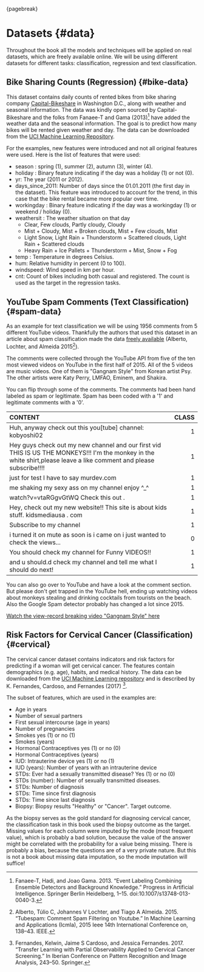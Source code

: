 
{pagebreak}




# Datasets {#data}
Throughout the book all the models and techniques will be applied on real datasets, which are freely available online.
We will be using different datasets for different tasks:
classification, regression and text classification.

## Bike Sharing Counts (Regression) {#bike-data}
This dataset contains daily counts of rented bikes from bike sharing company [Capital-Bikeshare](https://www.capitalbikeshare.com/) in Washington D.C., along with weather and seasonal information.
The data was kindly open sourced by Capital-Bikeshare and the folks from Fanaee-T and Gama (2013)[^Fanaee] have added the weather data and the seasonal information.
The goal is to predict how many bikes will be rented given weather and day. 
The data can be downloaded from the [UCI Machine Learning Repository](http://archive.ics.uci.edu/ml/datasets/Bike+Sharing+Dataset).


For the examples, new features were introduced and not all original features were used.
Here is the list of features that were used:

- season : spring (1), summer (2), autumn (3), winter (4).
- holiday : Binary feature indicating if the day was a holiday (1) or not (0).
- yr: The year (2011 or 2012).
- days_since_2011: Number of days since the 01.01.2011 (the first day in the dataset). 
This feature was introduced to account for the trend, in this case that the bike rental became more popular over time.
- workingday : Binary feature indicating if the day was a workingday (1) or weekend / holiday (0).
- weathersit : The weather situation on that day
    - Clear, Few clouds, Partly cloudy, Cloudy
    - Mist + Cloudy, Mist + Broken clouds, Mist + Few clouds, Mist
    - Light Snow, Light Rain + Thunderstorm + Scattered clouds, Light Rain + Scattered clouds
    - Heavy Rain + Ice Pallets + Thunderstorm + Mist, Snow + Fog
- temp : Temperature in degrees Celsius.
- hum: Relative humidity in percent (0 to 100).
- windspeed: Wind speed in km per hour.
- cnt: Count of bikes including both casual and registered. 
The count is used as the target in the regression tasks.

## YouTube Spam Comments (Text Classification) {#spam-data}
As an example for text classification we will be using 1956 comments from 5 different YouTube videos.
Thankfully the authors that used this dataset in an article about spam classification made the data  [freely available](http://dcomp.sor.ufscar.br/talmeida/youtubespamcollection/) (Alberto, Lochter, and Almeida 2015[^Alberto]).

The comments were  collected through the YouTube API from five of the ten most viewed videos
on YouTube in the first half of 2015. All of the 5 videos are music videos.
One of them is "Gangnam Style" from Korean artist Psy. The other artists were Katy Perry, LMFAO, Eminem, and Shakira.


You can flip through some of the comments. The comments had been hand labeled as spam or legitimate.
Spam has been coded with a '1' and legitimate comments with a '0'.


|CONTENT                                                                                                                                                                | CLASS|
|:----------------------------------------------------------------------------------------------------------------------------------------------------------------------|-----:|
|Huh, anyway check out this you[tube] channel: kobyoshi02                                                                                                               |     1|
|Hey guys check out my new channel and our first vid THIS IS US THE  MONKEYS!!! I'm the monkey in the white shirt,please leave a like comment  and please subscribe!!!! |     1|
|just for test I have to say murdev.com                                                                                                                                 |     1|
|me shaking my sexy ass on my channel enjoy ^_^                                                                                                                         |     1|
|watch?v=vtaRGgvGtWQ   Check this out .                                                                                                                                 |     1|
|Hey, check out my new website!! This site is about kids stuff. kidsmediausa  . com                                                                                     |     1|
|Subscribe to my channel                                                                                                                                                |     1|
|i turned it on mute as soon is i came on i just wanted to check the  views...                                                                                          |     0|
|You should check my channel for Funny VIDEOS!!                                                                                                                         |     1|
|and u should.d check my channel and tell me what I should do next!                                                                                                     |     1|

You can also go over to YouTube and have a look at the comment section.
But please don't get trapped in the YouTube hell, ending up watching videos about monkeys stealing and drinking cocktails from tourists on the beach.
Also the Google Spam detector probably has changed a lot since 2015.

[Watch the view-record breaking video "Gangnam Style" here](https://www.youtube.com/watch?v=9bZkp7q19f0&feature=player_embedded)

## Risk Factors for Cervical Cancer (Classification) {#cervical}

The cervical cancer dataset contains indicators and risk factors for predicting if a woman will get cervical cancer.
The features contain demographics (e.g. age), habits, and medical history.
The data can be downloaded from the [UCI Machine Learning repository](https://archive.ics.uci.edu/ml/datasets/Cervical+cancer+%28Risk+Factors%29) and is described by K. Fernandes, Cardoso, and Fernandes (2017) [^Fernandes].

The subset of features, which are used in the examples are:

- Age in years
- Number of sexual partners
- First sexual intercourse (age in years)
- Number of pregnancies
- Smokes yes (1) or no (1)
- Smokes (years)
- Hormonal Contraceptives yes (1) or no (0)
- Hormonal Contraceptives (years)
- IUD: Intrauterine device yes (1) or no (1)
- IUD (years): Number of years with an intrauterine device
- STDs: Ever had a sexually transmitted disease? Yes (1) or no (0)
- STDs (number): Number of sexually transmitted diseases.
- STDs: Number of diagnosis
- STDs: Time since first diagnosis
- STDs: Time since last diagnosis
- Biopsy: Biopsy results "Healthy" or "Cancer". Target outcome.

As the biopsy serves as the gold standard for diagnosing cervical cancer, the classification task in this book used the biopsy outcome as the target.
Missing values for each column were imputed by the mode (most frequent value), which is probably a bad solution, because the value of the answer might be correlated with the probability for a value being missing.
There is probably a bias, because the questions are of a very private nature.
But this is not a book about missing data imputation, so the mode imputation will suffice!


[^Fanaee]: Fanaee-T, Hadi, and Joao Gama. 2013. “Event Labeling Combining Ensemble Detectors and Background Knowledge.” Progress in Artificial Intelligence. Springer Berlin Heidelberg, 1–15. doi:10.1007/s13748-013-0040-3.

[^Alberto]: Alberto, Túlio C, Johannes V Lochter, and Tiago A Almeida. 2015. “Tubespam: Comment Spam Filtering on Youtube.” In Machine Learning and Applications (Icmla), 2015 Ieee 14th International Conference on, 138–43. IEEE.

[^Fernandes]: Fernandes, Kelwin, Jaime S Cardoso, and Jessica Fernandes. 2017. “Transfer Learning with Partial Observability Applied to Cervical Cancer Screening.” In Iberian Conference on Pattern Recognition and Image Analysis, 243–50. Springer.
